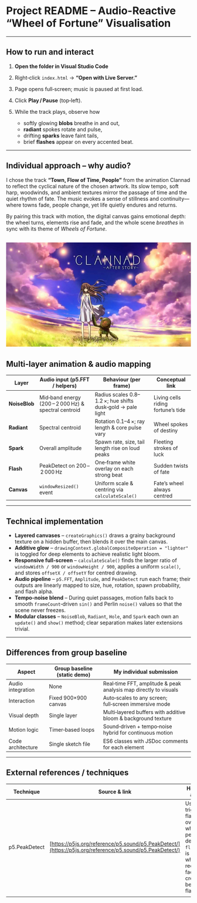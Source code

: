 # Project README – Audio-Reactive “Wheel of Fortune” Visualisation

---

## How to run and interact

1. **Open the folder in Visual Studio Code**
2. Right‑click `index.html` → **“Open with Live Server.”**
3. Page opens full‑screen; music is paused at first load.
4. Click **Play / Pause** (top‑left).
5. While the track plays, observe how

   * softly glowing **blobs** breathe in and out,
   * **radiant** spokes rotate and pulse,
   * drifting **sparks** leave faint tails,
   * brief **flashes** appear on every accented beat.


---

## Individual approach – why audio?

I chose the track **“Town, Flow of Time, People”** from the animation Clannad to reflect the cyclical nature of the chosen artwork. Its slow tempo, soft harp, woodwinds, and ambient textures mirror the passage of time and the quiet rhythm of fate. The music evokes a sense of stillness and continuity—where towns fade, people change, yet life quietly endures and returns.

By pairing this track with motion, the digital canvas gains emotional depth: the wheel turns, elements rise and fade, and the whole scene *breathes* in sync with its theme of *Wheels of Fortune*.

![Town, Flow of Time, People - Clannad](assets/clannad.jpg)
---

## Multi‑layer animation & audio mapping

| Layer         | Audio input (p5.FFT / helpers)                       | Behaviour (per frame)                                      | Conceptual link                    |
| ------------- | ---------------------------------------------------- | ---------------------------------------------------------- | ---------------------------------- |
| **NoiseBlob** | Mid‑band energy (200 – 2 000 Hz) & spectral centroid | Radius scales 0.8–1.2 ×; hue shifts dusk‑gold → pale light | Living cells riding fortune’s tide |
| **Radiant**   | Spectral centroid                                    | Rotation 0.1–4 ×; ray length & core pulse vary             | Wheel spokes of destiny            |
| **Spark**     | Overall amplitude                                    | Spawn rate, size, tail length rise on loud peaks           | Fleeting strokes of luck           |
| **Flash**     | PeakDetect on 200 – 2 000 Hz                         | One‑frame white overlay on each strong beat                | Sudden twists of fate              |
| **Canvas**    | `windowResized()` event                              | Uniform scale & centring via `calculateScale()`            | Fate’s wheel always centred        |

---

## Technical implementation

* **Layered canvases** – `createGraphics()` draws a grainy background texture on a hidden buffer, then blends it over the main canvas.
* **Additive glow** – `drawingContext.globalCompositeOperation = "lighter"` is toggled for deep elements to achieve realistic light bloom.
* **Responsive full‑screen** – `calculateScale()` finds the larger ratio of `windowWidth / 900` or `windowHeight / 900`, applies a uniform `scale()`, and stores `offsetX / offsetY` for centred drawing.
* **Audio pipeline** – `p5.FFT`, `Amplitude`, and `PeakDetect` run each frame; their outputs are linearly mapped to size, hue, rotation, spawn probability, and flash alpha.
* **Tempo‑noise blend** – During quiet passages, motion falls back to smooth `frameCount`‑driven `sin()` and Perlin `noise()` values so that the scene never freezes.
* **Modular classes** – `NoiseBlob`, `Radiant`, `Hole`, and `Spark` each own an `update()` and `show()` method; clear separation makes later extensions trivial.

---

## Differences from group baseline

| Aspect            | Group baseline (static demo) | My individual submission                                         |
| ----------------- | ---------------------------- | ---------------------------------------------------------------- |
| Audio integration | None                         | Real‑time FFT, amplitude & peak analysis map directly to visuals |
| Interaction       | Fixed 900×900 canvas         | Auto‑scales to any screen; full‑screen immersive mode            |
| Visual depth      | Single layer                 | Multi‑layered buffers with additive bloom & background texture   |
| Motion logic      | Timer‑based loops            | Sound‑driven + tempo‑noise hybrid for continuous motion          |
| Code architecture | Single sketch file           | ES6 classes with JSDoc comments for each element                 |

---

## External references / techniques

| Technique     | Source & link                                                                                            | How it was adapted                                                                                                                          |   |
| ------------- | -------------------------------------------------------------------------------------------------------- | ------------------------------------------------------------------------------------------------------------------------------------------- | - |
| p5.PeakDetect | [https://p5js.org/reference/p5.sound/p5.PeakDetect/](https://p5js.org/reference/p5.sound/p5.PeakDetect/) | Used to trigger a flash overlay: when a peak is detected `flashAlpha` is set and a white rectangle fades out, creating beat‑synced flashes. |   |
|               |                                                                                                          |                                                                                                                                             |   |
